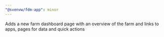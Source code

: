 ```yaml
---
"@svenvw/fdm-app": minor
---
```


Adds a new farm dashboard page with an overview of the farm and links to apps, pages for data and quick actions
